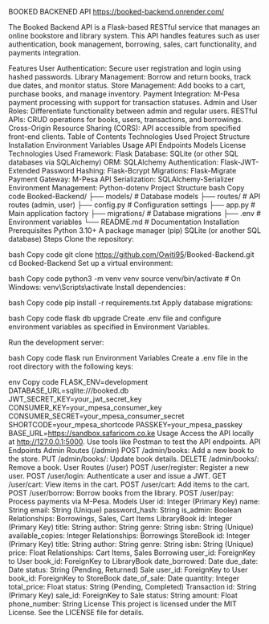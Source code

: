 BOOKED BACKENED API
https://booked-backend.onrender.com/

The Booked Backend API is a Flask-based RESTful service that manages an online bookstore and library system. This API handles features such as user authentication, book management, borrowing, sales, cart functionality, and payments integration.

Features
User Authentication: Secure user registration and login using hashed passwords.
Library Management: Borrow and return books, track due dates, and monitor status.
Store Management: Add books to a cart, purchase books, and manage inventory.
Payment Integration: M-Pesa payment processing with support for transaction statuses.
Admin and User Roles: Differentiate functionality between admin and regular users.
RESTful APIs: CRUD operations for books, users, transactions, and borrowings.
Cross-Origin Resource Sharing (CORS): API accessible from specified front-end clients.
Table of Contents
Technologies Used
Project Structure
Installation
Environment Variables
Usage
API Endpoints
Models
License
Technologies Used
Framework: Flask
Database: SQLite (or other SQL databases via SQLAlchemy)
ORM: SQLAlchemy
Authentication: Flask-JWT-Extended
Password Hashing: Flask-Bcrypt
Migrations: Flask-Migrate
Payment Gateway: M-Pesa API
Serialization: SQLAlchemy-Serializer
Environment Management: Python-dotenv
Project Structure
bash
Copy code
Booked-Backend/
├── models/               # Database models
├── routes/               # API routes (admin, user)
├── config.py             # Configuration settings
├── app.py                # Main application factory
├── migrations/           # Database migrations
├── .env                  # Environment variables
└── README.md             # Documentation
Installation
Prerequisites
Python 3.10+
A package manager (pip)
SQLite (or another SQL database)
Steps
Clone the repository:

bash
Copy code
git clone <https://github.com/Owiti95>/Booked-Backend.git
cd Booked-Backend
Set up a virtual environment:

bash
Copy code
python3 -m venv venv
source venv/bin/activate  # On Windows: venv\Scripts\activate
Install dependencies:

bash
Copy code
pip install -r requirements.txt
Apply database migrations:

bash
Copy code
flask db upgrade
Create .env file and configure environment variables as specified in Environment Variables.

Run the development server:

bash
Copy code
flask run
Environment Variables
Create a .env file in the root directory with the following keys:

env
Copy code
FLASK_ENV=development
DATABASE_URL=sqlite:///booked.db
JWT_SECRET_KEY=your_jwt_secret_key
CONSUMER_KEY=your_mpesa_consumer_key
CONSUMER_SECRET=your_mpesa_consumer_secret
SHORTCODE=your_mpesa_shortcode
PASSKEY=your_mpesa_passkey
BASE_URL=https://sandbox.safaricom.co.ke
Usage
Access the API locally at http://127.0.0.1:5000.
Use tools like Postman to test the API endpoints.
API Endpoints
Admin Routes (/admin)
POST /admin/books: Add a new book to the store.
PUT /admin/books/<id>: Update book details.
DELETE /admin/books/<id>: Remove a book.
User Routes (/user)
POST /user/register: Register a new user.
POST /user/login: Authenticate a user and issue a JWT.
GET /user/cart: View items in the cart.
POST /user/cart: Add items to the cart.
POST /user/borrow: Borrow books from the library.
POST /user/pay: Process payments via M-Pesa.
Models
User
id: Integer (Primary Key)
name: String
email: String (Unique)
password_hash: String
is_admin: Boolean
Relationships: Borrowings, Sales, Cart Items
LibraryBook
id: Integer (Primary Key)
title: String
author: String
genre: String
isbn: String (Unique)
available_copies: Integer
Relationships: Borrowings
StoreBook
id: Integer (Primary Key)
title: String
author: String
genre: String
isbn: String (Unique)
price: Float
Relationships: Cart Items, Sales
Borrowing
user_id: ForeignKey to User
book_id: ForeignKey to LibraryBook
date_borrowed: Date
due_date: Date
status: String (Pending, Returned)
Sale
user_id: ForeignKey to User
book_id: ForeignKey to StoreBook
date_of_sale: Date
quantity: Integer
total_price: Float
status: String (Pending, Completed)
Transaction
id: String (Primary Key)
sale_id: ForeignKey to Sale
status: String
amount: Float
phone_number: String
License
This project is licensed under the MIT License. See the LICENSE file for details.

